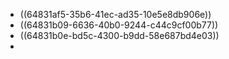 - ((64831af5-35b6-41ec-ad35-10e5e8db906e))
- ((64831b09-6636-40b0-9244-c44c9cf00b77))
- ((64831b0e-bd5c-4300-b9dd-58e687bd4e03))
-